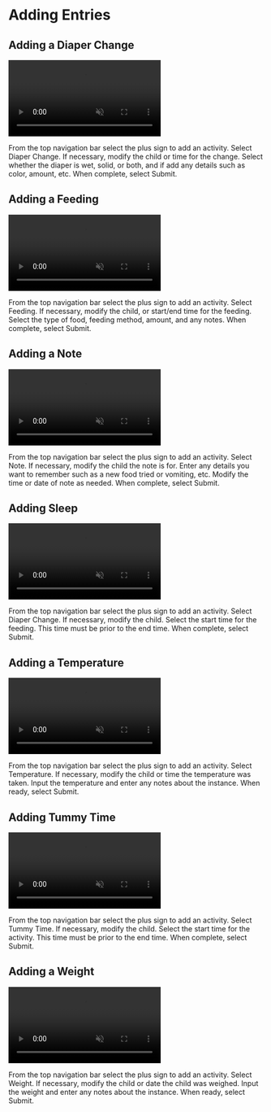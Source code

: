 # Adding Entries

## Adding a Diaper Change

<video style="max-width: 320px;" autoplay controls loop muted playsinline>
  <source src="../../assets/videos/diaper_change_add.mp4" type="video/mp4">
</video>

From the top navigation bar select the plus sign to add an activity. Select
Diaper Change. If necessary, modify the child or time for the change. Select
whether the diaper is wet, solid, or both, and if add any details such as color,
amount, etc. When complete, select Submit.

## Adding a Feeding

<video style="max-width: 320px;" autoplay controls loop muted playsinline>
  <source src="../../assets/videos/feeding_add.mp4" type="video/mp4">
</video>

From the top navigation bar select the plus sign to add an activity. Select
Feeding. If necessary, modify the child, or start/end time for the feeding.
Select the type of food, feeding method, amount, and any notes. When complete,
select Submit.

## Adding a Note

<video style="max-width: 320px;" autoplay controls loop muted playsinline>
  <source src="../../assets/videos/note_add.mp4" type="video/mp4">
</video>

From the top navigation bar select the plus sign to add an activity. Select
Note. If necessary, modify the child the note is for. Enter any details you want
to remember such as a new food tried or vomiting, etc. Modify the time or date
of note as needed. When complete, select Submit.

## Adding Sleep

<video style="max-width: 320px;" autoplay controls loop muted playsinline>
  <source src="../../assets/videos/sleep_add.mp4" type="video/mp4">
</video>

From the top navigation bar select the plus sign to add an activity. Select
Diaper Change. If necessary, modify the child. Select the start time for the
feeding. This time must be prior to the end time. When complete, select Submit.

## Adding a Temperature

<video style="max-width: 320px;" autoplay controls loop muted playsinline>
  <source src="../../assets/videos/temperature_add.mp4" type="video/mp4">
</video>

From the top navigation bar select the plus sign to add an activity. Select
Temperature. If necessary, modify the child or time the temperature was taken.
Input the temperature and enter any notes about the instance. When ready, select
Submit.

## Adding Tummy Time

<video style="max-width: 320px;" autoplay controls loop muted playsinline>
  <source src="../../assets/videos/tummy_time_add.mp4" type="video/mp4">
</video>

From the top navigation bar select the plus sign to add an activity. Select
Tummy Time. If necessary, modify the child. Select the start time for the
activity. This time must be prior to the end time. When complete, select Submit.

## Adding a Weight

<video style="max-width: 320px;" autoplay controls loop muted playsinline>
  <source src="../../assets/videos/weight_add.mp4" type="video/mp4">
</video>

From the top navigation bar select the plus sign to add an activity. Select
Weight. If necessary, modify the child or date the child was weighed. Input the
weight and enter any notes about the instance. When ready, select Submit.
